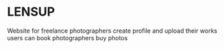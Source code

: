 # LENSUP
Website for freelance photographers
create profile and upload their works
users can book photographers
buy photos
